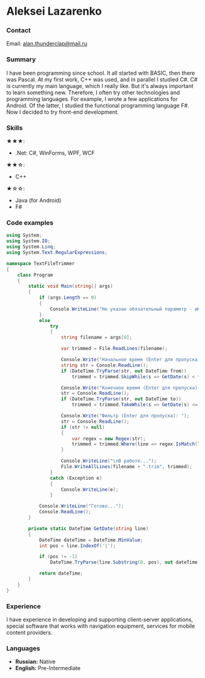 # Aleksei Lazarenko

### Contact
Email: [alan.thunderclap@mail.ru](mailto:alan.thunderclap@mail.ru)

### Summary
I have been programming since school. It all started with BASIC, then there was Pascal. At my first work, C++ was used, and in parallel I studied C#. C# is currently my main language, which I really like. But it's always important to learn something new. Therefore, I often try other technologies and programming languages. For example, I wrote a few applications for Android. Of the latter, I studied the functional programming language F#. Now I decided to try front-end development.

### Skills
★★★:
* .Net: C#, WinForms, WPF, WCF

★★☆:
* C++

★☆☆:
* Java (for Android)
* F#

### Code examples
```C#
using System;
using System.IO;
using System.Linq;
using System.Text.RegularExpressions;

namespace TextFileTrimmer
{
    class Program
    {
        static void Main(string[] args)
        {
            if (args.Length == 0)
            {
                Console.WriteLine("Не указан обязательный параметр - имя файла!");
            }
            else
                try
                {
                    string filename = args[0];

                    var trimmed = File.ReadLines(filename);

                    Console.Write("Начальное время (Enter для пропуска): ");
                    string str = Console.ReadLine();
                    if (DateTime.TryParse(str, out DateTime from))
                        trimmed = trimmed.SkipWhile(s => GetDate(s) < from);

                    Console.Write("Конечное время (Enter для пропуска): ");
                    str = Console.ReadLine();
                    if (DateTime.TryParse(str, out DateTime to))
                        trimmed = trimmed.TakeWhile(s => GetDate(s) <= to);

                    Console.Write("Фильтр (Enter для пропуска): ");
                    str = Console.ReadLine();
                    if (str != null)
                    {
                        var regex = new Regex(str);
                        trimmed = trimmed.Where(line => regex.IsMatch(line));
                    }

                    Console.WriteLine("\nВ работе...");
                    File.WriteAllLines(filename + ".trim", trimmed);
                }
                catch (Exception e)
                {
                    Console.WriteLine(e);
                }

            Console.WriteLine("Готово...");
            Console.ReadLine();
        }

        private static DateTime GetDate(string line)
        {
            DateTime dateTime = DateTime.MinValue;
            int pos = line.IndexOf('|');

            if (pos != -1)
                DateTime.TryParse(line.Substring(0, pos), out dateTime);

            return dateTime;
        }
    }
}

```

### Experience
I have experience in developing and supporting client-server applications, special software that works with navigation equipment, services for mobile content providers.

### Languages
* **Russian:** Native
* **English:** Pre-Intermediate

